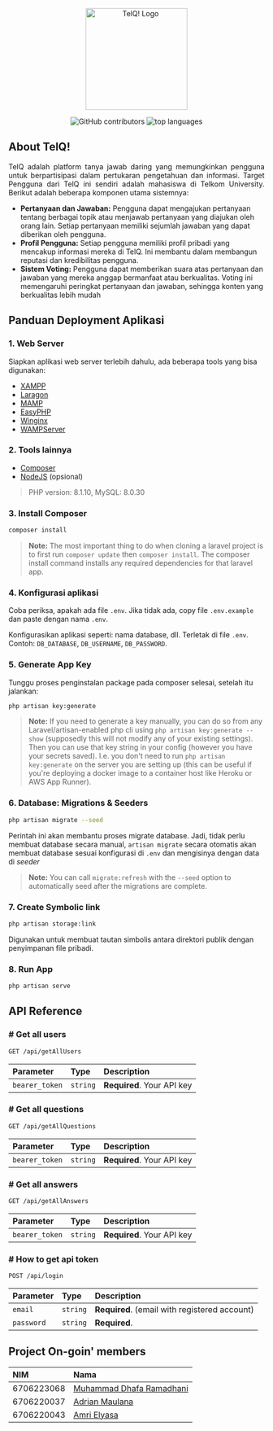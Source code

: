 <p align="center"><img src="https://github.com/elyasa9833/telQ-app/assets/91476344/589a1867-452a-40be-96f5-43c0ad9b9191" height="200" alt="TelQ! Logo"></p>
<p align="center">
    <img alt="GitHub contributors" src="https://img.shields.io/github/contributors/elyasa9833/telQ-app">
    <img alt="top languages" src="https://img.shields.io/github/languages/top/elyasa9833/telQ-app">
</p>

## About TelQ!

<p align=justify>TelQ adalah platform tanya jawab daring yang memungkinkan pengguna untuk berpartisipasi dalam pertukaran pengetahuan dan informasi. Target Pengguna dari TelQ ini sendiri adalah mahasiswa di Telkom University. Berikut adalah beberapa komponen utama sistemnya: </p>
<ul>
    <li><b>Pertanyaan dan Jawaban:</b> Pengguna dapat mengajukan pertanyaan tentang berbagai topik atau menjawab pertanyaan yang diajukan oleh orang lain. Setiap pertanyaan memiliki sejumlah jawaban yang dapat diberikan oleh pengguna.</li>
    <li><b>Profil Pengguna:</b> Setiap pengguna memiliki profil pribadi yang mencakup informasi mereka di TelQ. Ini membantu dalam membangun reputasi dan kredibilitas pengguna. </li>
    <li><b>Sistem Voting:</b> Pengguna dapat memberikan suara atas pertanyaan dan jawaban yang mereka anggap bermanfaat atau berkualitas. Voting ini memengaruhi peringkat pertanyaan dan jawaban, sehingga konten yang berkualitas lebih mudah</li>
</ul>


## Panduan Deployment Aplikasi

### 1. Web Server

Siapkan aplikasi web server terlebih dahulu, ada beberapa tools yang bisa digunakan:

- [XAMPP](https://www.apachefriends.org/)
- [Laragon](https://laragon.org/)
- [MAMP](https://www.mamp.info/en/mamp/windows/)
- [EasyPHP](https://www.easyphp.org/)
- [Winginx](https://winginx.com/en/)
- [WAMPServer](https://sourceforge.net/projects/wampserver/files/)

### 2. Tools lainnya
- [Composer](https://getcomposer.org/download/)
- [NodeJS](https://nodejs.org/en/download/current) (opsional)

> PHP version: 8.1.10, MySQL: 8.0.30

### 3. Install Composer

```bash
composer install
```
> **Note:** The most important thing to do when cloning a laravel project is to first run `composer update` then `composer install`. The composer install command installs any required dependencies for that laravel app.

### 4. Konfigurasi aplikasi 
Coba periksa, apakah ada file `.env`. Jika tidak ada, copy file `.env.example` dan paste dengan nama `.env`.

Konfigurasikan aplikasi seperti: nama database, dll. Terletak di file `.env`. 
Contoh: `DB_DATABASE`, `DB_USERNAME`, `DB_PASSWORD`.

### 5. Generate App Key

Tunggu proses penginstalan package pada composer selesai, setelah itu jalankan:
```bash
php artisan key:generate
```
> **Note:** If you need to generate a key manually, you can do so from any Laravel/artisan-enabled php cli using `php artisan key:generate --show` (supposedly this will not modify any of your existing settings). Then you can use that key string in your config (however you have your secrets saved). I.e. you don't need to run `php artisan key:generate` on the server you are setting up (this can be useful if you're deploying a docker image to a container host like Heroku or AWS App Runner).

### 6. Database: Migrations & Seeders

```bash
php artisan migrate --seed
```

Perintah ini akan membantu proses migrate database. Jadi, tidak perlu membuat database secara manual, `artisan migrate` secara otomatis akan membuat database sesuai konfigurasi di `.env` dan mengisinya dengan data di _seeder_

> **Note:** You can call `migrate:refresh` with the `--seed` option to automatically seed after the migrations are complete.

### 7. Create Symbolic link
```bash
php artisan storage:link
```

Digunakan untuk membuat tautan simbolis antara direktori publik dengan penyimpanan file pribadi.

### 8. Run App
```bash
php artisan serve
```

## API Reference

### # Get all users

```bash
GET /api/getAllUsers
```

| Parameter      | Type     | Description                |
| :------------- | :------- | :------------------------- |
| `bearer_token` | `string` | **Required**. Your API key |

### # Get all questions

```bash
GET /api/getAllQuestions
```

| Parameter      | Type     | Description                |
| :------------- | :------- | :------------------------- |
| `bearer_token` | `string` | **Required**. Your API key |

### # Get all answers

```bash
GET /api/getAllAnswers
```

| Parameter      | Type     | Description                |
| :------------- | :------- | :------------------------- |
| `bearer_token` | `string` | **Required**. Your API key |

### # How to get api token
```bash
POST /api/login
```

| Parameter  | Type     | Description                                   |
| :--------- | :------- | :-------------------------------------------- |
| `email`    | `string` | **Required**. (email with registered account) |
| `password` | `string` | **Required**.                                 |

## Project On-goin' members

| NIM        | Nama                                                   |
| :----------| :----------------------------------------------------- |
| 6706223068 | [Muhammad Dhafa Ramadhani](https://github.com/MDhafaR) |
| 6706220037 | [Adrian Maulana](https://github.com/mega105)           |
| 6706220043 | [Amri Elyasa](https://github.com/elyasa9833)           |


